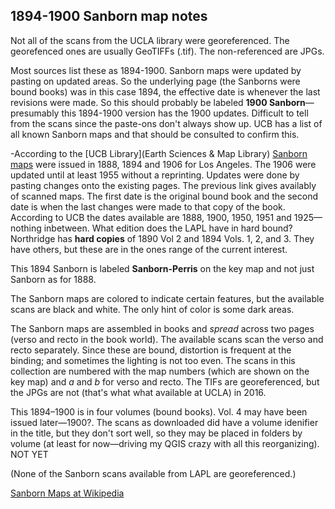 ##  1894-1900 Sanborn map notes

Not all of the scans from the UCLA library were georeferenced. The georefenced ones are  usually GeoTIFFs (.tif). The non-referenced are JPGs.

Most sources list these as 1894-1900. Sanborn maps were updated by pasting on updated areas. So the underlying page (the Sanborns were bound books) was in this case 1894, the effective date is whenever the last revisions were made. So this should probably be labeled **1900 Sanborn**—presumably this 1894-1900 version has the 1900 updates. Difficult to tell from the scans since the paste-ons don't always show up.  UCB has a list of all known Sanborn maps and that should be consulted to confirm this.

-According to the [UCB Library](Earth Sciences & Map Library) [Sanborn maps](http://www.lib.berkeley.edu/EART/sb_l.html#Los%20Angel) were issued in 1888, 1894 and 1906 for Los Angeles. The 1906 were updated until at least 1955 without a reprinting. Updates were done by pasting changes onto the existing pages. The previous link gives availably of scanned maps. The first date is the original bound book and the second date is when the last changes were made to that copy of the book. According to UCB the dates available are 1888, 1900, 1950, 1951 and 1925—nothing inbetween. What edition does the LAPL have in hard bound? Northridge has __hard copies__ of 1890 Vol 2 and 1894 Vols. 1, 2, and 3. They have others, but these are in the ones range of the current interest.

This 1894 Sanborn is labeled **Sanborn-Perris** on the key map and not just Sanborn as for 1888.

The Sanborn maps are colored to indicate certain features, but the available scans are black and white. The only hint of color is some dark areas.

The Sanborn maps are assembled in books and _spread_ across two pages (verso and recto in the book world). The available scans scan the verso and recto separately. Since these are bound, distortion is frequent at the binding; and sometimes the lighting is not too even. The scans in this collection are numbered with the map numbers (which are shown on the key map) and _a_ and _b_ for verso and recto. The TIFs are georeferenced, but the JPGs are not (that's what what available at UCLA) in 2016.

This 1894–1900 is in four volumes (bound books). Vol. 4 may have been issued later—1900?. The scans as downloaded did have a volume idenifier in the title, but they don't sort well, so they may be placed in folders by volume (at least for now—driving my QGIS crazy with all this reorganizing). NOT YET

(None of the Sanborn scans available from LAPL are georeferenced.)

[Sanborn Maps at Wikipedia](https://en.wikipedia.org/wiki/Sanborn_Maps)